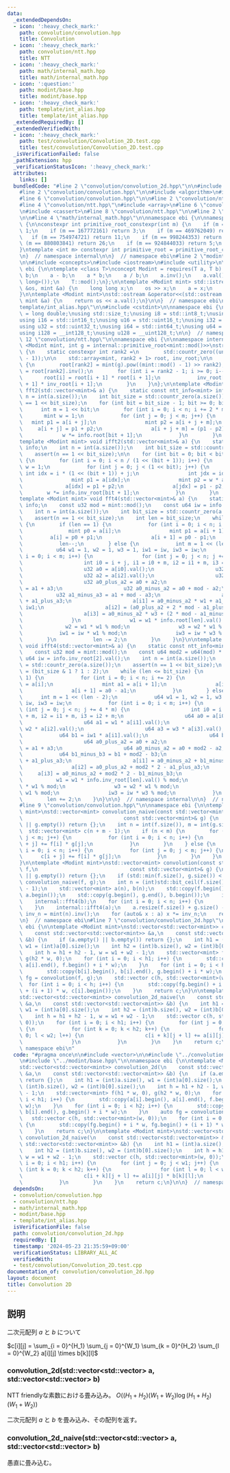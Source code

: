 ```yaml
---
data:
  _extendedDependsOn:
  - icon: ':heavy_check_mark:'
    path: convolution/convolution.hpp
    title: Convolution
  - icon: ':heavy_check_mark:'
    path: convolution/ntt.hpp
    title: NTT
  - icon: ':heavy_check_mark:'
    path: math/internal_math.hpp
    title: math/internal_math.hpp
  - icon: ':question:'
    path: modint/base.hpp
    title: modint/base.hpp
  - icon: ':heavy_check_mark:'
    path: template/int_alias.hpp
    title: template/int_alias.hpp
  _extendedRequiredBy: []
  _extendedVerifiedWith:
  - icon: ':heavy_check_mark:'
    path: test/convolution/Convolution_2D.test.cpp
    title: test/convolution/Convolution_2D.test.cpp
  _isVerificationFailed: false
  _pathExtension: hpp
  _verificationStatusIcon: ':heavy_check_mark:'
  attributes:
    links: []
  bundledCode: "#line 2 \"convolution/convolution_2d.hpp\"\n\n#include <vector>\n\n\
    #line 2 \"convolution/convolution.hpp\"\n\n#include <algorithm>\n#include <bit>\n\
    #line 6 \"convolution/convolution.hpp\"\n\n#line 2 \"convolution/ntt.hpp\"\n\n\
    #line 4 \"convolution/ntt.hpp\"\n#include <array>\n#line 6 \"convolution/ntt.hpp\"\
    \n#include <cassert>\n#line 8 \"convolution/ntt.hpp\"\n\n#line 2 \"math/internal_math.hpp\"\
    \n\n#line 4 \"math/internal_math.hpp\"\n\nnamespace ebi {\n\nnamespace internal\
    \ {\n\nconstexpr int primitive_root_constexpr(int m) {\n    if (m == 2) return\
    \ 1;\n    if (m == 167772161) return 3;\n    if (m == 469762049) return 3;\n \
    \   if (m == 754974721) return 11;\n    if (m == 998244353) return 3;\n    if\
    \ (m == 880803841) return 26;\n    if (m == 924844033) return 5;\n    return -1;\n\
    }\ntemplate <int m> constexpr int primitive_root = primitive_root_constexpr(m);\n\
    \n}  // namespace internal\n\n}  // namespace ebi\n#line 2 \"modint/base.hpp\"\
    \n\n#include <concepts>\n#include <iostream>\n#include <utility>\n\nnamespace\
    \ ebi {\n\ntemplate <class T>\nconcept Modint = requires(T a, T b) {\n    a +\
    \ b;\n    a - b;\n    a * b;\n    a / b;\n    a.inv();\n    a.val();\n    a.pow(std::declval<long\
    \ long>());\n    T::mod();\n};\n\ntemplate <Modint mint> std::istream &operator>>(std::istream\
    \ &os, mint &a) {\n    long long x;\n    os >> x;\n    a = x;\n    return os;\n\
    }\n\ntemplate <Modint mint>\nstd::ostream &operator<<(std::ostream &os, const\
    \ mint &a) {\n    return os << a.val();\n}\n\n}  // namespace ebi\n#line 2 \"\
    template/int_alias.hpp\"\n\n#include <cstdint>\n\nnamespace ebi {\n\nusing ld\
    \ = long double;\nusing std::size_t;\nusing i8 = std::int8_t;\nusing u8 = std::uint8_t;\n\
    using i16 = std::int16_t;\nusing u16 = std::uint16_t;\nusing i32 = std::int32_t;\n\
    using u32 = std::uint32_t;\nusing i64 = std::int64_t;\nusing u64 = std::uint64_t;\n\
    using i128 = __int128_t;\nusing u128 = __uint128_t;\n\n}  // namespace ebi\n#line\
    \ 12 \"convolution/ntt.hpp\"\n\nnamespace ebi {\n\nnamespace internal {\n\ntemplate\
    \ <Modint mint, int g = internal::primitive_root<mint::mod()>>\nstruct ntt_info\
    \ {\n    static constexpr int rank2 =\n        std::countr_zero((unsigned int)(mint::mod()\
    \ - 1));\n\n    std::array<mint, rank2 + 1> root, inv_root;\n\n    ntt_info()\
    \ {\n        root[rank2] = mint(g).pow((mint::mod() - 1) >> rank2);\n        inv_root[rank2]\
    \ = root[rank2].inv();\n        for (int i = rank2 - 1; i >= 0; i--) {\n     \
    \       root[i] = root[i + 1] * root[i + 1];\n            inv_root[i] = inv_root[i\
    \ + 1] * inv_root[i + 1];\n        }\n    }\n};\n\ntemplate <Modint mint> void\
    \ fft2(std::vector<mint>& a) {\n    static const ntt_info<mint> info;\n    int\
    \ n = int(a.size());\n    int bit_size = std::countr_zero(a.size());\n    assert(n\
    \ == 1 << bit_size);\n    for (int bit = bit_size - 1; bit >= 0; bit--) {\n  \
    \      int m = 1 << bit;\n        for (int i = 0; i < n; i += 2 * m) {\n     \
    \       mint w = 1;\n            for (int j = 0; j < m; j++) {\n             \
    \   mint p1 = a[i + j];\n                mint p2 = a[i + j + m];\n           \
    \     a[i + j] = p1 + p2;\n                a[i + j + m] = (p1 - p2) * w;\n   \
    \             w *= info.root[bit + 1];\n            }\n        }\n    }\n}\n\n\
    template <Modint mint> void ifft2(std::vector<mint>& a) {\n    static const ntt_info<mint>\
    \ info;\n    int n = int(a.size());\n    int bit_size = std::countr_zero(a.size());\n\
    \    assert(n == 1 << bit_size);\n\n    for (int bit = 0; bit < bit_size; bit++)\
    \ {\n        for (int i = 0; i < n / (1 << (bit + 1)); i++) {\n            mint\
    \ w = 1;\n            for (int j = 0; j < (1 << bit); j++) {\n               \
    \ int idx = i * (1 << (bit + 1)) + j;\n                int jdx = idx + (1 << bit);\n\
    \                mint p1 = a[idx];\n                mint p2 = w * a[jdx];\n  \
    \              a[idx] = p1 + p2;\n                a[jdx] = p1 - p2;\n        \
    \        w *= info.inv_root[bit + 1];\n            }\n        }\n    }\n}\n\n\
    template <Modint mint> void fft4(std::vector<mint>& a) {\n    static const ntt_info<mint>\
    \ info;\n    const u32 mod = mint::mod();\n    const u64 iw = info.root[2].val();\n\
    \    int n = int(a.size());\n    int bit_size = std::countr_zero(a.size());\n\
    \    assert(n == 1 << bit_size);\n    int len = bit_size;\n    while (len > 0)\
    \ {\n        if (len == 1) {\n            for (int i = 0; i < n; i += 2) {\n \
    \               mint p0 = a[i];\n                mint p1 = a[i + 1];\n       \
    \         a[i] = p0 + p1;\n                a[i + 1] = p0 - p1;\n            }\n\
    \            len--;\n        } else {\n            int m = 1 << (len - 2);\n \
    \           u64 w1 = 1, w2 = 1, w3 = 1, iw1 = iw, iw3 = iw;\n            for (int\
    \ i = 0; i < m; i++) {\n                for (int j = 0; j < n; j += 4 * m) {\n\
    \                    int i0 = i + j, i1 = i0 + m, i2 = i1 + m, i3 = i2 + m;\n\
    \                    u32 a0 = a[i0].val();\n                    u32 a1 = a[i1].val();\n\
    \                    u32 a2 = a[i2].val();\n                    u32 a3 = a[i3].val();\n\
    \                    u32 a0_plus_a2 = a0 + a2;\n                    u32 a1_plus_a3\
    \ = a1 + a3;\n                    u32 a0_minus_a2 = a0 + mod - a2;\n         \
    \           u32 a1_minus_a3 = a1 + mod - a3;\n                    a[i0] = a0_plus_a2\
    \ + a1_plus_a3;\n                    a[i1] = a0_minus_a2 * w1 + a1_minus_a3 *\
    \ iw1;\n                    a[i2] = (a0_plus_a2 + 2 * mod - a1_plus_a3) * w2;\n\
    \                    a[i3] = a0_minus_a2 * w3 + (2 * mod - a1_minus_a3) * iw3;\n\
    \                }\n                w1 = w1 * info.root[len].val() % mod;\n  \
    \              w2 = w1 * w1 % mod;\n                w3 = w2 * w1 % mod;\n    \
    \            iw1 = iw * w1 % mod;\n                iw3 = iw * w3 % mod;\n    \
    \        }\n            len -= 2;\n        }\n    }\n}\n\ntemplate <Modint mint>\
    \ void ifft4(std::vector<mint>& a) {\n    static const ntt_info<mint> info;\n\
    \    const u32 mod = mint::mod();\n    const u64 mod2 = u64(mod) * mod;\n    const\
    \ u64 iw = info.inv_root[2].val();\n    int n = int(a.size());\n    int bit_size\
    \ = std::countr_zero(a.size());\n    assert(n == 1 << bit_size);\n    int len\
    \ = (bit_size & 1 ? 1 : 2);\n    while (len <= bit_size) {\n        if (len ==\
    \ 1) {\n            for (int i = 0; i < n; i += 2) {\n                mint a0\
    \ = a[i];\n                mint a1 = a[i + 1];\n                a[i] = a0 + a1;\n\
    \                a[i + 1] = a0 - a1;\n            }\n        } else {\n      \
    \      int m = 1 << (len - 2);\n            u64 w1 = 1, w2 = 1, w3 = 1, iw1 =\
    \ iw, iw3 = iw;\n            for (int i = 0; i < m; i++) {\n                for\
    \ (int j = 0; j < n; j += 4 * m) {\n                    int i0 = i + j, i1 = i0\
    \ + m, i2 = i1 + m, i3 = i2 + m;\n                    u64 a0 = a[i0].val();\n\
    \                    u64 a1 = w1 * a[i1].val();\n                    u64 a2 =\
    \ w2 * a[i2].val();\n                    u64 a3 = w3 * a[i3].val();\n        \
    \            u64 b1 = iw1 * a[i1].val();\n                    u64 b3 = iw3 * a[i3].val();\n\
    \                    u64 a0_plus_a2 = a0 + a2;\n                    u64 a1_plus_a3\
    \ = a1 + a3;\n                    u64 a0_minus_a2 = a0 + mod2 - a2;\n        \
    \            u64 b1_minus_b3 = b1 + mod2 - b3;\n                    a[i0] = a0_plus_a2\
    \ + a1_plus_a3;\n                    a[i1] = a0_minus_a2 + b1_minus_b3;\n    \
    \                a[i2] = a0_plus_a2 + mod2 * 2 - a1_plus_a3;\n               \
    \     a[i3] = a0_minus_a2 + mod2 * 2 - b1_minus_b3;\n                }\n     \
    \           w1 = w1 * info.inv_root[len].val() % mod;\n                w2 = w1\
    \ * w1 % mod;\n                w3 = w2 * w1 % mod;\n                iw1 = iw *\
    \ w1 % mod;\n                iw3 = iw * w3 % mod;\n            }\n        }\n\
    \        len += 2;\n    }\n}\n\n}  // namespace internal\n\n}  // namespace ebi\n\
    #line 9 \"convolution/convolution.hpp\"\n\nnamespace ebi {\n\ntemplate <Modint\
    \ mint>\nstd::vector<mint> convolution_naive(const std::vector<mint>& f,\n   \
    \                                 const std::vector<mint>& g) {\n    if (f.empty()\
    \ || g.empty()) return {};\n    int n = int(f.size()), m = int(g.size());\n  \
    \  std::vector<mint> c(n + m - 1);\n    if (n < m) {\n        for (int j = 0;\
    \ j < m; j++) {\n            for (int i = 0; i < n; i++) {\n                c[i\
    \ + j] += f[i] * g[j];\n            }\n        }\n    } else {\n        for (int\
    \ i = 0; i < n; i++) {\n            for (int j = 0; j < m; j++) {\n          \
    \      c[i + j] += f[i] * g[j];\n            }\n        }\n    }\n    return c;\n\
    }\n\ntemplate <Modint mint>\nstd::vector<mint> convolution(const std::vector<mint>&\
    \ f,\n                              const std::vector<mint>& g) {\n    if (f.empty()\
    \ || g.empty()) return {};\n    if (std::min(f.size(), g.size()) < 60) return\
    \ convolution_naive(f, g);\n    int n = (int)std::bit_ceil(f.size() + g.size()\
    \ - 1);\n    std::vector<mint> a(n), b(n);\n    std::copy(f.begin(), f.end(),\
    \ a.begin());\n    std::copy(g.begin(), g.end(), b.begin());\n    internal::fft4(a);\n\
    \    internal::fft4(b);\n    for (int i = 0; i < n; i++) {\n        a[i] *= b[i];\n\
    \    }\n    internal::ifft4(a);\n    a.resize(f.size() + g.size() - 1);\n    mint\
    \ inv_n = mint(n).inv();\n    for (auto& x : a) x *= inv_n;\n    return a;\n}\n\
    \n}  // namespace ebi\n#line 7 \"convolution/convolution_2d.hpp\"\n\nnamespace\
    \ ebi {\n\ntemplate <Modint mint>\nstd::vector<std::vector<mint>> convolution_2d(\n\
    \    const std::vector<std::vector<mint>> &a,\n    const std::vector<std::vector<mint>>\
    \ &b) {\n    if (a.empty() || b.empty()) return {};\n    int h1 = (int)a.size(),\
    \ w1 = (int)a[0].size();\n    int h2 = (int)b.size(), w2 = (int)b[0].size();\n\
    \    int h = h1 + h2 - 1, w = w1 + w2 - 1;\n    std::vector<mint> f(h1 * w, 0),\
    \ g(h2 * w, 0);\n    for (int i = 0; i < h1; i++) {\n        std::copy(a[i].begin(),\
    \ a[i].end(), f.begin() + i * w);\n    }\n    for (int i = 0; i < h2; i++) {\n\
    \        std::copy(b[i].begin(), b[i].end(), g.begin() + i * w);\n    }\n    auto\
    \ fg = convolution(f, g);\n    std::vector c(h, std::vector<mint>(w, 0));\n  \
    \  for (int i = 0; i < h; i++) {\n        std::copy(fg.begin() + i * w, fg.begin()\
    \ + (i + 1) * w, c[i].begin());\n    }\n    return c;\n}\n\ntemplate <Modint mint>\n\
    std::vector<std::vector<mint>> convolution_2d_naive(\n    const std::vector<std::vector<mint>>\
    \ &a,\n    const std::vector<std::vector<mint>> &b) {\n    int h1 = (int)a.size(),\
    \ w1 = (int)a[0].size();\n    int h2 = (int)b.size(), w2 = (int)b[0].size();\n\
    \    int h = h1 + h2 - 1, w = w1 + w2 - 1;\n    std::vector c(h, std::vector<mint>(w,\
    \ 0));\n    for (int i = 0; i < h1; i++) {\n        for (int j = 0; j < w1; j++)\
    \ {\n            for (int k = 0; k < h2; k++) {\n                for (int l =\
    \ 0; l < w2; l++) {\n                    c[i + k][j + l] += a[i][j] * b[k][l];\n\
    \                }\n            }\n        }\n    }\n    return c;\n}\n\n}  //\
    \ namespace ebi\n"
  code: "#pragma once\n\n#include <vector>\n\n#include \"../convolution/convolution.hpp\"\
    \n#include \"../modint/base.hpp\"\n\nnamespace ebi {\n\ntemplate <Modint mint>\n\
    std::vector<std::vector<mint>> convolution_2d(\n    const std::vector<std::vector<mint>>\
    \ &a,\n    const std::vector<std::vector<mint>> &b) {\n    if (a.empty() || b.empty())\
    \ return {};\n    int h1 = (int)a.size(), w1 = (int)a[0].size();\n    int h2 =\
    \ (int)b.size(), w2 = (int)b[0].size();\n    int h = h1 + h2 - 1, w = w1 + w2\
    \ - 1;\n    std::vector<mint> f(h1 * w, 0), g(h2 * w, 0);\n    for (int i = 0;\
    \ i < h1; i++) {\n        std::copy(a[i].begin(), a[i].end(), f.begin() + i *\
    \ w);\n    }\n    for (int i = 0; i < h2; i++) {\n        std::copy(b[i].begin(),\
    \ b[i].end(), g.begin() + i * w);\n    }\n    auto fg = convolution(f, g);\n \
    \   std::vector c(h, std::vector<mint>(w, 0));\n    for (int i = 0; i < h; i++)\
    \ {\n        std::copy(fg.begin() + i * w, fg.begin() + (i + 1) * w, c[i].begin());\n\
    \    }\n    return c;\n}\n\ntemplate <Modint mint>\nstd::vector<std::vector<mint>>\
    \ convolution_2d_naive(\n    const std::vector<std::vector<mint>> &a,\n    const\
    \ std::vector<std::vector<mint>> &b) {\n    int h1 = (int)a.size(), w1 = (int)a[0].size();\n\
    \    int h2 = (int)b.size(), w2 = (int)b[0].size();\n    int h = h1 + h2 - 1,\
    \ w = w1 + w2 - 1;\n    std::vector c(h, std::vector<mint>(w, 0));\n    for (int\
    \ i = 0; i < h1; i++) {\n        for (int j = 0; j < w1; j++) {\n            for\
    \ (int k = 0; k < h2; k++) {\n                for (int l = 0; l < w2; l++) {\n\
    \                    c[i + k][j + l] += a[i][j] * b[k][l];\n                }\n\
    \            }\n        }\n    }\n    return c;\n}\n\n}  // namespace ebi"
  dependsOn:
  - convolution/convolution.hpp
  - convolution/ntt.hpp
  - math/internal_math.hpp
  - modint/base.hpp
  - template/int_alias.hpp
  isVerificationFile: false
  path: convolution/convolution_2d.hpp
  requiredBy: []
  timestamp: '2024-05-23 21:35:59+09:00'
  verificationStatus: LIBRARY_ALL_AC
  verifiedWith:
  - test/convolution/Convolution_2D.test.cpp
documentation_of: convolution/convolution_2d.hpp
layout: document
title: Convolution 2D
---
```


## 説明

二次元配列 $a$ と $b$ について

$c[i][j] = \sum_{i = 0}^{H_1} \sum_{j = 0}^{W_1} \sum_{k = 0}^{H_2} \sum_{l = 0}^{W_2} a[i][j] \times b[k][l]$

### convolution_2d(std::vector<std::vector<mint>> a, std::vector<std::vector<mint>> b)

NTT friendlyな素数における畳み込み。
$O((H_1 + H_2)(W_1 + W_2)\log{(H_1 + H_2)(W_1 + W_2)})$

二次元配列 $a$ と $b$ を畳み込み、その配列を返す。

### convolution_2d_naive(std::vector<std::vector<mint>> a, std::vector<std::vector<mint>> b)

愚直に畳み込む。